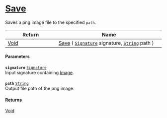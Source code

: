 # [Save](./ImageSaver--Save.md)

Saves a png image file to the specified `path`.

| Return<div><a href="#"><img width=225></a></div> | Name<div><a href="#"><img width=525></a></div> | 
| --- | --- | 
| [Void](https://docs.microsoft.com/en-us/dotnet/api/System.Void) | [Save](./ImageSaver--Save.md) ( [`Signature`](./../../Signature.md) signature, [`String`](https://docs.microsoft.com/en-us/dotnet/api/System.String) path ) | 


#### Parameters
**`signature`**  [`Signature`](./../../Signature.md)<br>Input signature containing [Image](https://github.com/sigstat/sigstat/blob/develop/docs/md/SigStat/Common/Features.md).<br><br>**`path`**  [`String`](https://docs.microsoft.com/en-us/dotnet/api/System.String)<br>Output file path of the png image.
#### Returns
[Void](https://docs.microsoft.com/en-us/dotnet/api/System.Void)<br>
